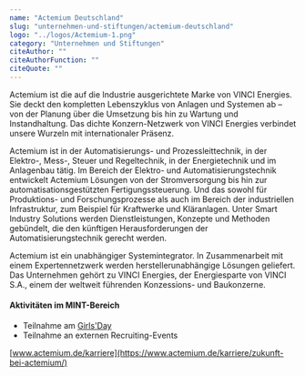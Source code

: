 ```yaml
---
name: "Actemium Deutschland"
slug: "unternehmen-und-stiftungen/actemium-deutschland"
logo: "../logos/Actemium-1.png"
category: "Unternehmen und Stiftungen"
citeAuthor: ""
citeAuthorFunction: ""
citeQuote: ""
---
```


Actemium ist die auf die Industrie ausgerichtete Marke von VINCI Energies. Sie deckt den kompletten Lebenszyklus von Anlagen und Systemen ab – von der Planung über die Umsetzung bis hin zu Wartung und Instandhaltung. Das dichte Konzern-Netzwerk von VINCI Energies verbindet unsere Wurzeln mit internationaler Präsenz.

Actemium ist in der Automatisierungs- und Prozessleittechnik, in der Elektro-, Mess-, Steuer und Regeltechnik, in der Energietechnik und im Anlagenbau tätig. Im Bereich der Elektro- und Automatisierungstechnik entwickelt Actemium Lösungen von der Stromversorgung bis hin zur automatisationsgestützten Fertigungssteuerung. Und das sowohl für Produktions- und Forschungsprozesse als auch im Bereich der industriellen Infrastruktur, zum Beispiel für Kraftwerke und Kläranlagen. Unter Smart Industry Solutions werden Dienstleistungen, Konzepte und Methoden gebündelt, die den künftigen Herausforderungen der Automatisierungstechnik gerecht werden.

Actemium ist ein unabhängiger Systemintegrator. In Zusammenarbeit mit einem Expertennetzwerk werden herstellerunabhängige Lösungen geliefert. Das Unternehmen gehört zu VINCI Energies, der Energiesparte von VINCI S.A., einem der weltweit führenden Konzessions- und Baukonzerne.

#### Aktivitäten im MINT-Bereich

- Teilnahme am [Girls'Day](https://www.girls-day.de/)
- Teilnahme an externen Recruiting-Events

[www.actemium.de/karriere](https://www.actemium.de/karriere/zukunft-bei-actemium/)
